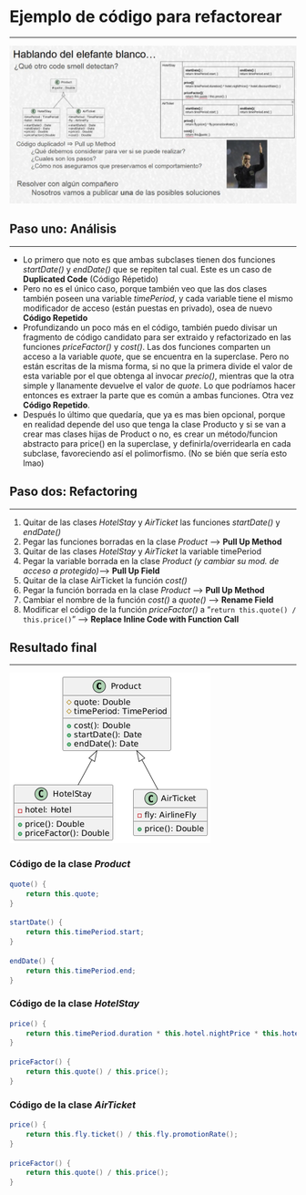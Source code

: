 # Ejemplo de código para refactorear

---

![image.png](6494f761-033e-42f6-9006-d981f6576610.png)

## Paso uno: Análisis

---

- Lo primero que noto es que ambas subclases tienen dos funciones *startDate()* y *endDate()* que se repiten tal cual. Este es un caso de **Duplicated Code** (Código Répetido)
- Pero no es el único caso, porque también veo que las dos clases también poseen una variable *timePeriod*, y cada variable tiene el mismo modificador de acceso (están puestas en privado), osea de nuevo **Código Repetido**
- Profundizando un poco más en el código, también puedo divisar un fragmento de código candidato para ser extraido y refactorizado en las funciones *priceFactor()* y *cost()*. Las dos funciones comparten un acceso a la variable *quote*, que se encuentra en la superclase. Pero no están escritas de la misma forma, si no que la primera divide el valor de esta variable por el que obtenga al invocar *precio()*, mientras que la otra simple y llanamente devuelve el valor de *quote*. Lo que podríamos hacer entonces es extraer la parte que es común a ambas funciones. Otra vez **Código Repetido**.
- Después lo último que quedaría, que ya es mas bien opcional, porque en realidad depende del uso que tenga la clase Producto y si se van a crear mas clases hijas de Product o no, es crear un método/funcion abstracto para price() en la superclase, y definirla/overridearla en cada subclase, favoreciendo así el polimorfismo. (No se bién que sería esto lmao)

## Paso dos: Refactoring

---

1. Quitar de las clases *HotelStay* y *AirTicket* las funciones *startDate()* y *endDate()*
2. Pegar las funciones borradas en la clase *Product* —> **Pull Up Method**
3. Quitar de las clases *HotelStay* y *AirTicket* la variable timePeriod
4. Pegar la variable borrada en la clase *Product (*y cambiar su mod. de acceso a protegido*)*—> **Pull Up Field**
5. Quitar de la clase AirTicket la función *cost()*
6. Pegar la función borrada en la clase *Product* —> **Pull Up Method**
7. Cambiar el nombre de la función *cost()* a *quote()* —> **Rename Field**
8. Modificar el código de la función *priceFactor()* a “`return this.quote() / this.price()`” —> **Replace Inline Code with Function Call**

## Resultado final

---

![ROr12i8m44NtEKMW6wLuWQmgbEAoO2yGqn63qqQJ7x28TxUj62Au2ozltgy2j4SSM0Z3EWJPUjT70_aKnJqwa9ArYoScKS0Er9AthbUoIszH6XUmsIQlN8kr1grGOqOqzZ_WzLqxE10VeIT93ynMlh-xB9_guuZovgsXV6S5ZJPmFiCflRU-i-PA-9S-ywGMW-r83KzvFMMg-IWE_0.png](ROr12i8m44NtEKMW6wLuWQmgbEAoO2yGqn63qqQJ7x28TxUj62Au2ozltgy2j4SSM0Z3EWJPUjT70_aKnJqwa9ArYoScKS0Er9AthbUoIszH6XUmsIQlN8kr1grGOqOqzZ_WzLqxE10VeIT93ynMlh-xB9_guuZovgsXV6S5ZJPmFiCflRU-i-PA-9S-ywGMW-r83KzvFMMg-IWE_0.png)

### Código de la clase *Product*

```java
quote() {
	return this.quote;
}

startDate() {
	return this.timePeriod.start;
}

endDate() {
	return this.timePeriod.end;
}
```

### Código de la clase *HotelStay*

```java
price() {
	return this.timePeriod.duration * this.hotel.nightPrice * this.hotel.discountRate();
}

priceFactor() {
	return this.quote() / this.price();
}
```

### Código de la clase *AirTicket*

```java
price() {
	return this.fly.ticket() / this.fly.promotionRate();
}

priceFactor() {
	return this.quote() / this.price();
}
```